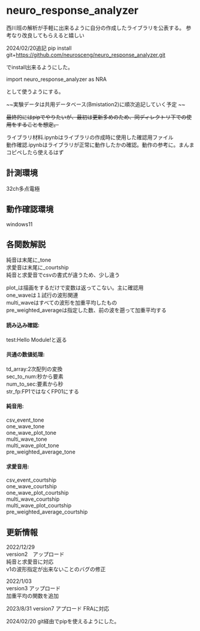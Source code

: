 # neuro_response_analyzer

西川班の解析が手軽に出来るように自分の作成したライブラリを公表する。
参考なり改良してもらえると嬉しい

2024/02/20追記
pip install git+https://github.com/neurosceng/neuro_response_analyzer.git

でinstall出来るようにした。

import neuro_response_analyzer as NRA

として使うようにする。

~~実験データは共用データベース(Bmistation2)に順次追記していく予定 ~~  

~~最終的にはpipでやりたいが、最初は更新多めのため、同ディレクトリ下での使用をすることを想定。~~  

ライブラリ材料.ipynbはライブラリの作成時に使用した確認用ファイル   
動作確認.ipynbはライブラリが正常に動作したかの確認。動作の参考に。まんまコピペしたら使えるはず      

##  計測環境
32ch多点電極

##  動作確認環境
windows11


##  各関数解説   

純音は末尾に_tone   
求愛音は末尾に_courtship   
純音と求愛音でcsvの書式が違うため、少し違う   

plot_は描画をするだけで変数は返ってこない。主に確認用   
one_waveは１試行の波形関連   
multi_waveはすべての波形を加重平均したもの   
pre_weighted_averageは指定した数、前の波を遡って加重平均する   

#### 読み込み確認:   
test:Hello Module!と返る   

#### 共通の数値処理:   
td_array:2次配列の変換   
sec_to_num:秒から要素   
num_to_sec:要素から秒   
str_fp:FP1ではなくFP01にする

#### 純音用:   
csv_event_tone   
one_wave_tone   
one_wave_plot_tone   
multi_wave_tone   
multi_wave_plot_tone   
pre_weighted_average_tone

#### 求愛音用:   
csv_event_courtship   
one_wave_courtship   
one_wave_plot_courtship   
multi_wave_courtship   
multi_wave_plot_courtship   
pre_weighted_average_courtship


##  更新情報   
2022/12/29   
version2　アップロード   
純音と求愛音に対応   
v1の波形指定が出来ないことのバグの修正   

2022/1/03   
version3 アップロード 　  
加重平均の関数を追加   

2023/8/31
version7 アプロード
FRAに対応

2024/02/20
git経由でpipを使えるようにした。
